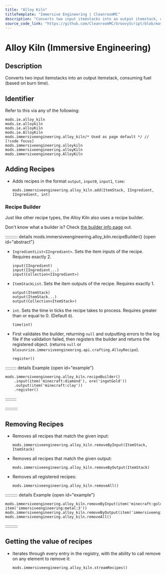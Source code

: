 ```yaml
---
title: "Alloy Kiln"
titleTemplate: "Immersive Engineering | CleanroomMC"
description: "Converts two input itemstacks into an output itemstack, consuming fuel (based on burn time)."
source_code_link: "https://github.com/CleanroomMC/GroovyScript/blob/master/src/main/java/com/cleanroommc/groovyscript/compat/mods/immersiveengineering/AlloyKiln.java"
---
```


# Alloy Kiln (Immersive Engineering)

## Description

Converts two input itemstacks into an output itemstack, consuming fuel (based on burn time).

## Identifier

Refer to this via any of the following:

```groovy:no-line-numbers {5}
mods.ie.alloy_kiln
mods.ie.alloykiln
mods.ie.alloyKiln
mods.ie.AlloyKiln
mods.immersiveengineering.alloy_kiln/* Used as page default */ // [!code focus]
mods.immersiveengineering.alloykiln
mods.immersiveengineering.alloyKiln
mods.immersiveengineering.AlloyKiln
```


## Adding Recipes

- Adds recipes in the format `output`, `input0`, `input1`, `time`:

    ```groovy:no-line-numbers
    mods.immersiveengineering.alloy_kiln.add(ItemStack, IIngredient, IIngredient, int)
    ```


### Recipe Builder

Just like other recipe types, the Alloy Kiln also uses a recipe builder.

Don't know what a builder is? Check [the builder info page](../../introduction/builder.md) out.

:::::::::: details mods.immersiveengineering.alloy_kiln.recipeBuilder() {open id="abstract"}
- `IngredientList<IIngredient>`. Sets the item inputs of the recipe. Requires exactly 2.

    ```groovy:no-line-numbers
    input(IIngredient)
    input(IIngredient...)
    input(Collection<IIngredient>)
    ```

- `ItemStackList`. Sets the item outputs of the recipe. Requires exactly 1.

    ```groovy:no-line-numbers
    output(ItemStack)
    output(ItemStack...)
    output(Collection<ItemStack>)
    ```

- `int`. Sets the time in ticks the recipe takes to process. Requires greater than or equal to 0. (Default `0`).

    ```groovy:no-line-numbers
    time(int)
    ```

- First validates the builder, returning `null` and outputting errors to the log file if the validation failed, then registers the builder and returns the registered object. (returns `null` or `blusunrize.immersiveengineering.api.crafting.AlloyRecipe`).

    ```groovy:no-line-numbers
    register()
    ```

::::::::: details Example {open id="example"}
```groovy:no-line-numbers
mods.immersiveengineering.alloy_kiln.recipeBuilder()
    .input(item('minecraft:diamond'), ore('ingotGold'))
    .output(item('minecraft:clay'))
    .register()
```

:::::::::

::::::::::

## Removing Recipes

- Removes all recipes that match the given input:

    ```groovy:no-line-numbers
    mods.immersiveengineering.alloy_kiln.removeByInput(ItemStack, ItemStack)
    ```

- Removes all recipes that match the given output:

    ```groovy:no-line-numbers
    mods.immersiveengineering.alloy_kiln.removeByOutput(ItemStack)
    ```

- Removes all registered recipes:

    ```groovy:no-line-numbers
    mods.immersiveengineering.alloy_kiln.removeAll()
    ```

:::::::::: details Example {open id="example"}
```groovy:no-line-numbers
mods.immersiveengineering.alloy_kiln.removeByInput(item('minecraft:gold_ingot'), item('immersiveengineering:metal:3'))
mods.immersiveengineering.alloy_kiln.removeByOutput(item('immersiveengineering:metal:6'))
mods.immersiveengineering.alloy_kiln.removeAll()
```

::::::::::

## Getting the value of recipes

- Iterates through every entry in the registry, with the ability to call remove on any element to remove it:

    ```groovy:no-line-numbers
    mods.immersiveengineering.alloy_kiln.streamRecipes()
    ```
